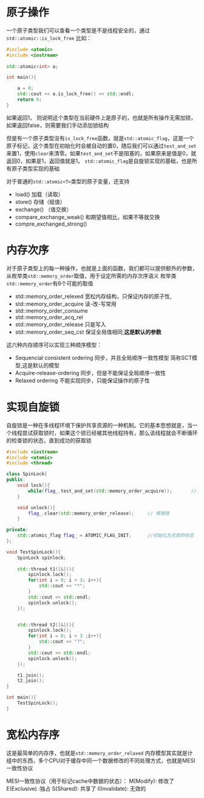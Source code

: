 # 原子操作
一个原子类型我们可以查看一个类型是不是线程安全的，通过`std::atomic::is_lock_free`
比如：
```c++
#include <atomic>
#include <iostream>
  
std::atomic<int> a;

int main(){

    a = 0;
    std::cout << a.is_lock_free() << std::endl;
    return 0;
}
```
如果返回1， 则说明这个类型在当前硬件上是原子的，也就是所有操作无需加锁，如果返回false，则需要我们手动添加锁结构

但是有一个原子类型没有`is_lock_free`函数，就是`std::atomic_flag`，这是一个原子标记，这个类型在初始化时会被自动的置0，随后我们可以通过`test_and_set`来置1，使用`clear`来清零。如果`test_and_set`不是阻塞的，如果原来是值是0，就返回0，如果是1，返回值就是1。
`std::atomic_flag`是自旋锁实现的基础，也是所有原子类型实现的基础

对于普通的`std::atomic<T>`类型的原子变量，还支持
* load()            加载（读取）
* store()          存储（赋值）
* exchange()      （值交换）
* compare_exchange_weak()      和期望值相比，如果不等就交换
* compre_exchanged_strong()

# 内存次序
对于原子类型上的每一种操作，也就是上面的函数，我们都可以提供额外的参数，从枚举类`std::memory_order`取值，用于设定所需的内存次序语义
枚举类`std::memory_order`有6个可能的取值
* std::memory_order_relexed     宽松内存结构，只保证内存的原子性,
* std::memory_order_acquire   读-改-写常用
* std::memory_order_consume
* std::memory_order_acq_rel
* std::memory_order_release   只是写入
* std::memory_order_seq_cst      保证全局值相同,**这是默认的参数**

这六种内存顺序可以实现三种顺序模型：
* Sequencial consistent ordering 同步，并且全局顺序一致性模型 简称SCT模型,这是默认的模型
*  Acquire-release-ordering 同步，但是不能保证全局顺序一致性
* Relaxed ordering 不能实现同步，只能保证操作的原子性

# 实现自旋锁
自旋锁是一种在多线程环境下保护共享资源的一种机制。它的基本思想就是，当一个线程尝试获取锁时，如果这个锁已经被其他线程持有，那么该线程就会不断循环的检查锁的状态，直到成功的获取锁
```C++
#include <iostream>
#include <atomic>
#include <thread>

class SpinLock{
public:
    void lock(){
        while(flag_.test_and_set(std::memory_order_acquire));       //自旋等待，直到成功获取锁
    }

    void unlock(){
        flag_.clear(std::memory_order_release);     // 释放锁
    }

private:
    std::atomic_flag flag_ = ATOMIC_FLAG_INIT;      //初始化为无效的状态
};

void TestSpinLock(){
    SpinLock spinlock;
    
    std::thread t1([&](){
        spinlock.lock();
        for(int i = 0; i < 3; i++){
            std::cout << "*";           
        }
        std::cout << std::endl;
        spinlock.unlock();
    });


    std::thread t2([&](){
        spinlock.lock();
        for(int i = 0; i < 3 ;i++){
            std::cout << "?";
        }
        std::cout << std::endl;
        spinlock.unlock();
    });

    t1.join();
    t2.join();
}

int main(){
    TestSpinLock();
}
```

# 宽松内存序
这是最简单的内存序，也就是`std::memory_order_relaxed`
内存模型其实就是计组中的东西，多个CPU对于缓存中同一个数据修改的不同处理方式，也就是MESI一致性协议

MESI一致性协议（用于标记cache中数据的状态）：
M(Modify): 修改了
E(Exclusive) :独占
S(Shared): 共享了
I(Invalidate): 无效的
